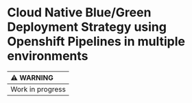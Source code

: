 # Cloud Native Blue/Green Deployment Strategy using Openshift Pipelines in multiple environments

| :warning: WARNING          |
|:---------------------------|
| Work in progress           |
